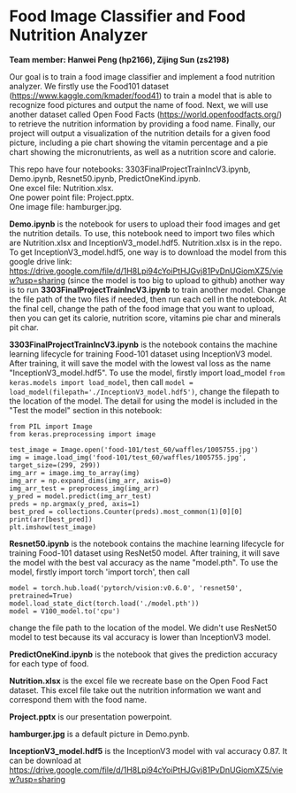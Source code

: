 # Food Image Classifier and Food Nutrition Analyzer
**Team member: Hanwei Peng (hp2166), Zijing Sun (zs2198)**

Our goal is to train a food image classifier and implement a food nutrition analyzer.  We firstly use the Food101 dataset (https://www.kaggle.com/kmader/food41) to train a model that is able to recognize food pictures and output the name of food. Next, we will use another dataset called Open Food Facts (https://world.openfoodfacts.org/) to retrieve the nutrition information by providing a food name. Finally, our project will output a visualization of the nutrition details for a given food picture, including a pie chart showing the vitamin percentage and a pie chart showing the micronutrients, as well as a nutrition score and calorie.

This repo have four notebooks: 3303FinalProjectTrainIncV3.ipynb, Demo.ipynb, Resnet50.ipynb, PredictOneKind.ipynb.  
One excel file: Nutrition.xlsx.  
One power point file: Project.pptx.  
One image file: hamburger.jpg.    
 
**Demo.ipynb** is the notebook for users to upload their food images and get the nutrition details. To use, this notebook need to import two files which are Nutrition.xlsx and InceptionV3_model.hdf5. Nutrition.xlsx is in the repo. To get InceptionV3_model.hdf5, one way is to download the model from this google drive link: https://drive.google.com/file/d/1H8Lpi94cYoiPtHJGvj81PvDnUGiomXZ5/view?usp=sharing (since the model is too big to upload to github) another way is to run **3303FinalProjectTrainIncV3.ipynb** to train another model. Change the file path of the two files if needed, then run each cell in the notebook. At the final cell, change the path of the food image that you want to upload, then you can get its calorie, nutrition score, vitamins pie char and minerals pit char.
 
**3303FinalProjectTrainIncV3.ipynb** is the notebook contains the machine learning lifecycle for training Food-101 dataset using InceptionV3 model. After training, it will save the model with the lowest val loss as the name "InceptionV3_model.hdf5". To use the model, firstly import load_model ```from keras.models import load_model```, then call
```model = load_model(filepath='./InceptionV3_model.hdf5')```, change the filepath to the location of the model. The detail for using the model is included in the "Test the model" section in this notebook:
```
from PIL import Image
from keras.preprocessing import image

test_image = Image.open('food-101/test_60/waffles/1005755.jpg')
img = image.load_img('food-101/test_60/waffles/1005755.jpg', target_size=(299, 299))
img_arr = image.img_to_array(img)
img_arr = np.expand_dims(img_arr, axis=0)
img_arr_test = preprocess_img(img_arr)
y_pred = model.predict(img_arr_test)
preds = np.argmax(y_pred, axis=1)
best_pred = collections.Counter(preds).most_common(1)[0][0]
print(arr[best_pred])
plt.imshow(test_image)
```

**Resnet50.ipynb** is the notebook contains the machine learning lifecycle for training Food-101 dataset using ResNet50 model. After training, it will save the model with the best val accuracy as the name "model.pth". To use the model, firstly import torch 'import torch', then call 
```
model = torch.hub.load('pytorch/vision:v0.6.0', 'resnet50', pretrained=True)
model.load_state_dict(torch.load('./model.pth'))
model = V100_model.to('cpu')
```
change the file path to the location of the model. We didn't use ResNet50 model to test because its val accuracy is lower than InceptionV3 model.

**PredictOneKind.ipynb** is the notebook that gives the prediction accuracy for each type of food.

**Nutrition.xlsx** is the excel file we recreate base on the Open Food Fact dataset. This excel file take out the nutrition information we want and correspond them with the food name.

**Project.pptx** is our presentation powerpoint.

**hamburger.jpg** is a default picture in Demo.pynb.

**InceptionV3_model.hdf5** is the InceptionV3 model with val accuracy 0.87. It can be download at https://drive.google.com/file/d/1H8Lpi94cYoiPtHJGvj81PvDnUGiomXZ5/view?usp=sharing




